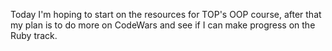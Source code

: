 Today I'm hoping to start on the resources for TOP's OOP course, after that my plan is to do more on CodeWars and see if I can make progress on the Ruby track.